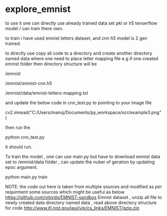 # explore_emnist

to use it one can directly use already trained data set pkl or h5 tenserflow model / can train there own.

to train i have used emnist letters dataset, and cnn h5 model is 2 gen trained.

to directly use copy all code to a directory and create another directory named data where one need to place letter mapping file 
e.g if one created emnist folder then directory structure will be 

/emnist

/emnist/emnist-cnn.h5

/emnist/data/emnist-letters-mapping.txt

and update the below code in cnn_test.py to pointing to your image file 

cv2.imread("C:/Users/manoj/Documents/py_workspace/ocr/example3.png")

then run the 

python cnn_test.py

it should run. 

To train the model , one can use main.py but have to download emnist data set to /emnist/data folder , can update the nuber of geration by updating epoc argument.

python main.py train

NOTE: the code out here is taken from multiple sources and modified as per requirment 
some sources which might be useful as below
https://github.com/vitords/EMNIST-sandbox
Emnist dataset , unzip all file to newly created data directory named data , read above directory structure for code
http://www.itl.nist.gov/iaui/vip/cs_links/EMNIST/gzip.zip
